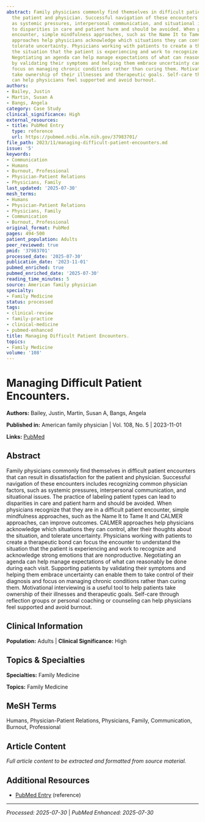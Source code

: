 ```yaml
---
abstract: Family physicians commonly find themselves in difficult patient encounters that can result in dissatisfaction for
  the patient and physician. Successful navigation of these encounters includes recognizing common physician factors, such
  as systemic pressures, interpersonal communication, and situational issues. The practice of labeling patient types can lead
  to disparities in care and patient harm and should be avoided. When physicians recognize that they are in a difficult patient
  encounter, simple mindfulness approaches, such as the Name It to Tame It and CALMER approaches, can improve outcomes. CALMER
  approaches help physicians acknowledge which situations they can control, alter their thoughts about the situation, and
  tolerate uncertainty. Physicians working with patients to create a therapeutic bond can focus the encounter to understand
  the situation that the patient is experiencing and work to recognize and acknowledge strong emotions that are nonproductive.
  Negotiating an agenda can help manage expectations of what can reasonably be done during each visit. Supporting patients
  by validating their symptoms and helping them embrace uncertainty can enable them to take control of their diagnosis and
  focus on managing chronic conditions rather than curing them. Motivational interviewing is a useful tool to help patients
  take ownership of their illnesses and therapeutic goals. Self-care through reflection groups or personal coaching or counseling
  can help physicians feel supported and avoid burnout.
authors:
- Bailey, Justin
- Martin, Susan A
- Bangs, Angela
category: Case Study
clinical_significance: High
external_resources:
- title: PubMed Entry
  type: reference
  url: https://pubmed.ncbi.nlm.nih.gov/37983701/
file_path: 2023/11/managing-difficult-patient-encounters.md
issue: '5'
keywords:
- Communication
- Humans
- Burnout, Professional
- Physician-Patient Relations
- Physicians, Family
last_updated: '2025-07-30'
mesh_terms:
- Humans
- Physician-Patient Relations
- Physicians, Family
- Communication
- Burnout, Professional
original_format: PubMed
pages: 494-500
patient_population: Adults
peer_reviewed: true
pmid: '37983701'
processed_date: '2025-07-30'
publication_date: '2023-11-01'
pubmed_enriched: true
pubmed_enriched_date: '2025-07-30'
reading_time_minutes: 5
source: American family physician
specialty:
- Family Medicine
status: processed
tags:
- clinical-review
- family-practice
- clinical-medicine
- pubmed-enhanced
title: Managing Difficult Patient Encounters.
topics:
- Family Medicine
volume: '108'
---
```


# Managing Difficult Patient Encounters.

**Authors:** Bailey, Justin, Martin, Susan A, Bangs, Angela

**Published in:** American family physician | Vol. 108, No. 5 | 2023-11-01

**Links:** [PubMed](https://pubmed.ncbi.nlm.nih.gov/37983701/)

## Abstract

Family physicians commonly find themselves in difficult patient encounters that can result in dissatisfaction for the patient and physician. Successful navigation of these encounters includes recognizing common physician factors, such as systemic pressures, interpersonal communication, and situational issues. The practice of labeling patient types can lead to disparities in care and patient harm and should be avoided. When physicians recognize that they are in a difficult patient encounter, simple mindfulness approaches, such as the Name It to Tame It and CALMER approaches, can improve outcomes. CALMER approaches help physicians acknowledge which situations they can control, alter their thoughts about the situation, and tolerate uncertainty. Physicians working with patients to create a therapeutic bond can focus the encounter to understand the situation that the patient is experiencing and work to recognize and acknowledge strong emotions that are nonproductive. Negotiating an agenda can help manage expectations of what can reasonably be done during each visit. Supporting patients by validating their symptoms and helping them embrace uncertainty can enable them to take control of their diagnosis and focus on managing chronic conditions rather than curing them. Motivational interviewing is a useful tool to help patients take ownership of their illnesses and therapeutic goals. Self-care through reflection groups or personal coaching or counseling can help physicians feel supported and avoid burnout.

## Clinical Information

**Population:** Adults | **Clinical Significance:** High

## Topics & Specialties

**Specialties:** Family Medicine

**Topics:** Family Medicine

## MeSH Terms

Humans, Physician-Patient Relations, Physicians, Family, Communication, Burnout, Professional

## Article Content

*Full article content to be extracted and formatted from source material.*

## Additional Resources

- [PubMed Entry](https://pubmed.ncbi.nlm.nih.gov/37983701/) (reference)

---

*Processed: 2025-07-30* | *PubMed Enhanced: 2025-07-30*
